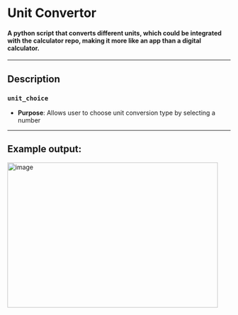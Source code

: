 # Unit Convertor

#### A python script that converts different units, which could be integrated with the calculator repo, making it more like an app than a digital calculator. 

---
## Description

### `unit_choice`
  - **Purpose**: Allows user to choose unit conversion type by selecting a number

---

## Example output:

<img width="475" height="328" alt="image" src="https://github.com/user-attachments/assets/8cfcaa5e-04fd-4695-a275-2f0eb4c2955a" />





